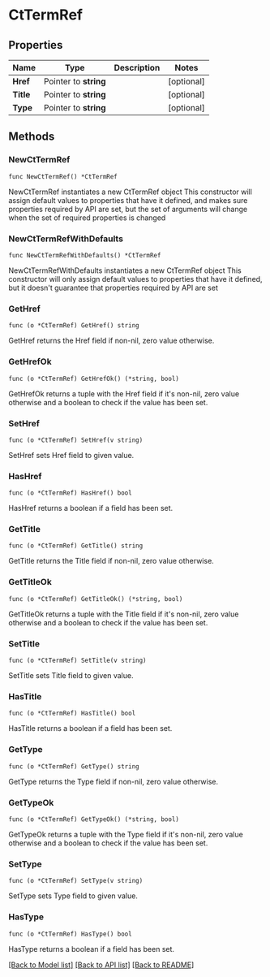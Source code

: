 # CtTermRef

## Properties

Name | Type | Description | Notes
------------ | ------------- | ------------- | -------------
**Href** | Pointer to **string** |  | [optional] 
**Title** | Pointer to **string** |  | [optional] 
**Type** | Pointer to **string** |  | [optional] 

## Methods

### NewCtTermRef

`func NewCtTermRef() *CtTermRef`

NewCtTermRef instantiates a new CtTermRef object
This constructor will assign default values to properties that have it defined,
and makes sure properties required by API are set, but the set of arguments
will change when the set of required properties is changed

### NewCtTermRefWithDefaults

`func NewCtTermRefWithDefaults() *CtTermRef`

NewCtTermRefWithDefaults instantiates a new CtTermRef object
This constructor will only assign default values to properties that have it defined,
but it doesn't guarantee that properties required by API are set

### GetHref

`func (o *CtTermRef) GetHref() string`

GetHref returns the Href field if non-nil, zero value otherwise.

### GetHrefOk

`func (o *CtTermRef) GetHrefOk() (*string, bool)`

GetHrefOk returns a tuple with the Href field if it's non-nil, zero value otherwise
and a boolean to check if the value has been set.

### SetHref

`func (o *CtTermRef) SetHref(v string)`

SetHref sets Href field to given value.

### HasHref

`func (o *CtTermRef) HasHref() bool`

HasHref returns a boolean if a field has been set.

### GetTitle

`func (o *CtTermRef) GetTitle() string`

GetTitle returns the Title field if non-nil, zero value otherwise.

### GetTitleOk

`func (o *CtTermRef) GetTitleOk() (*string, bool)`

GetTitleOk returns a tuple with the Title field if it's non-nil, zero value otherwise
and a boolean to check if the value has been set.

### SetTitle

`func (o *CtTermRef) SetTitle(v string)`

SetTitle sets Title field to given value.

### HasTitle

`func (o *CtTermRef) HasTitle() bool`

HasTitle returns a boolean if a field has been set.

### GetType

`func (o *CtTermRef) GetType() string`

GetType returns the Type field if non-nil, zero value otherwise.

### GetTypeOk

`func (o *CtTermRef) GetTypeOk() (*string, bool)`

GetTypeOk returns a tuple with the Type field if it's non-nil, zero value otherwise
and a boolean to check if the value has been set.

### SetType

`func (o *CtTermRef) SetType(v string)`

SetType sets Type field to given value.

### HasType

`func (o *CtTermRef) HasType() bool`

HasType returns a boolean if a field has been set.


[[Back to Model list]](../README.md#documentation-for-models) [[Back to API list]](../README.md#documentation-for-api-endpoints) [[Back to README]](../README.md)


